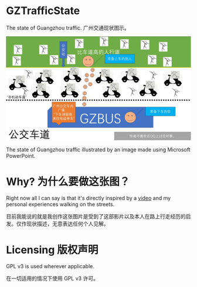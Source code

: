 # GZTrafficState
The state of Guangzhou traffic. 广州交通现状图示。

![This is an image which describes the harsh reality of traffic in Guangzhou. People cannot get on or off the bus easily because electric bicycles are driving past quickly in the lane "for bicycles" between the bus lane and sidewalk.](gztrafficstate.jpg "The state of Guangzhou traffic illustrated by an image made using Microsoft PowerPoint.")

The state of Guangzhou traffic illustrated by an image made using Microsoft PowerPoint.

# Why? 为什么要做这张图？

Right now all I can say is that it's directly inspired by a [video](https://www.bilibili.com/video/BV1JX4y1H7Au) and my personal experiences walking on the streets.

目前我能说的就是我创作这张图片是受到了这部影片以及本人在路上行走经历的启发。仅作现状描述，无意表达任何个人见解。

# Licensing 版权声明

GPL v3 is used wherever applicable.

在一切适用的情况下使用 GPL v3 许可。